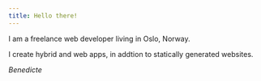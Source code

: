 ```yaml
---
title: Hello there!
---
```


I am a freelance web developer living in Oslo, Norway.

I create hybrid and web apps, in addtion to statically generated websites.

<cite>Benedicte</cite>